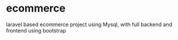 # ecommerce
laravel based ecommerce project using Mysql, with full backend and frontend using bootstrap
